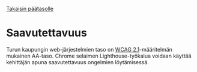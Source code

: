 [Takaisin päätasolle](./../README.md)

# Saavutettavuus

Turun kaupungin web-järjestelmien taso on [WCAG
2.1](https://www.w3.org/TR/WCAG21/)-määritelmän mukainen AA-taso. Chrome
selaimen Lighthouse-työkalua voidaan käyttää kehittäjän apuna saavutettavuus
ongelmien löytämisessä.

